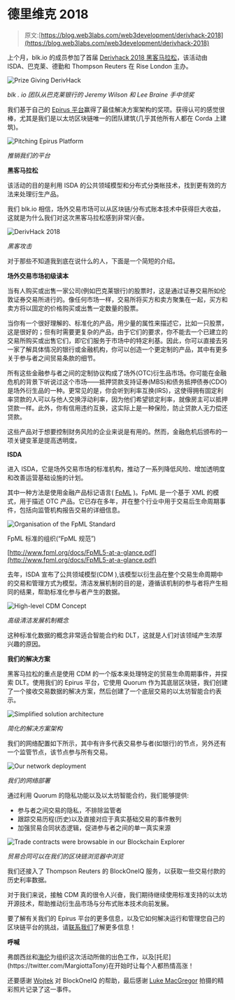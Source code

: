 # 德里维克 2018

> 原文:[https://blog.web3labs.com/web3development/derivhack-2018](https://blog.web3labs.com/web3development/derivhack-2018)

上个月，blk.io 的成员参加了首届 [Derivhack 2018 黑客马拉松](https://www.creativeservices.barclays/ehome/barclays-derivhack/invitation/)，该活动由 ISDA、巴克莱、德勤和 Thompson Reuters 在 Rise London 主办。

![Prize Giving DerivHack](../Images/ec123054453c88d442daae85c39e0c61.png)

*blk . io 团队从巴克莱银行的 Jeremy Wilson 和 Lee Braine 手中领奖*

我们基于自己的 [Epirus 平台](https://medium.com/blk-io/epirus-enterprise-blockchain-platform-979458227a14)赢得了最佳解决方案架构的奖项。获得认可的感觉很棒，尤其是我们是以太坊区块链唯一的团队建筑(几乎其他所有人都在 Corda 上建筑)。

![Pitching Epirus Platform](../Images/3b27d3997bcf00a25fbb1a5d86ce5e91.png)

*推销我们的平台*

**黑客马拉松**

该活动的目的是利用 ISDA 的公共领域模型和分布式分类帐技术，找到更有效的方法来处理衍生产品。

我们 blk.io 相信，场外交易市场可以从区块链/分布式账本技术中获得巨大收益，这就是为什么我们对这次黑客马拉松感到非常兴奋。

![DerivHack 2018](../Images/52771a657dc9d71c7f1c3aa780e1551e.png)

*黑客攻击*

对于那些不知道我到底在说什么的人，下面是一个简短的介绍。

**场外交易市场初级读本**

当有人购买或出售一家公司(例如巴克莱银行)的股票时，这是通过证券交易所如伦敦证券交易所进行的。像任何市场一样，交易所将买方和卖方聚集在一起，买方和卖方将以固定的价格购买或出售一定数量的股票。

当你有一个很好理解的、标准化的产品，用少量的属性来描述它，比如一只股票，这是很好的；但有时需要更复杂的产品，由于它们的要求，你不能去一个已建立的交易所购买或出售它们，即它们服务于市场中的特定利基。因此，你可以直接去另一家了解具体情况的银行或金融机构，你可以创造一个更定制的产品，其中有更多关于参与者之间贸易条款的细节。

所有这些金融参与者之间的定制协议构成了场外(OTC)衍生品市场。你可能在金融危机的背景下听说过这个市场——抵押贷款支持证券(MBS)和债务抵押债券(CDO)是场外衍生品的一种。更常见的是，你会听到利率互换(IRS)，这使得拥有固定利率贷款的人可以与他人交换浮动利率，因为他们希望锁定利率，就像房主可以抵押贷款一样。此外，你有信用违约互换，这实际上是一种保险，防止贷款人无力偿还贷款。

这些产品对于想要控制财务风险的企业来说是有用的。然而，金融危机后颁布的一项关键变革是提高透明度。

**ISDA**

进入 ISDA，它是场外交易市场的标准机构，推动了一系列降低风险、增加透明度和改善运营基础设施的计划。

其中一种方法是使用金融产品标记语言( [FpML](http://www.fpml.org/) )。FpML 是一个基于 XML 的模式，用于描述 OTC 产品。它已存在多年，并在整个行业中用于交易后生命周期事件，包括向监管机构报告交易的详细信息。

![Organisation of the FpML Standard](../Images/c903b982f789d565e09f085184095c1c.png)

FpML 标准的组织(“FpML 规范”)

[http://www.fpml.org/docs/FpML5-at-a-glance.pdf](http://www.fpml.org/docs/FpML5-at-a-glance.pdf)

去年，ISDA 宣布了公共领域模型(CDM ),该模型以衍生品在整个交易生命周期中的交易和管理方式为模型。清洁发展机制的目的是，遵循该机制的参与者将产生相同的结果，帮助标准化参与者产生的数据。

![High-level CDM Concept](../Images/6034d51da14c1ac49a7861ccf3fd8d02.png)

*高级清洁发展机制概念*

这种标准化数据的概念非常适合智能合约和 DLT，这就是人们对该领域产生浓厚兴趣的原因。

**我们的解决方案**

黑客马拉松的重点是使用 CDM 的一个版本来处理特定的贸易生命周期事件，并探索 DLT。使用我们的 Epirus 平台，它使用 Quorum 作为其底层区块链，我们创建了一个接收交易数据的解决方案，然后创建了一个底层交易的以太坊智能合约表示。

![Simplified solution architecture](../Images/76fd9f0cda000fb7fd05e8fe856fbc9e.png)

*简化的解决方案架构*

我们的网络配置如下所示，其中有许多代表交易参与者(如银行)的节点，另外还有一个监管节点，该节点参与所有交易。

![Our network deployment](../Images/9aed9c74e8971fd20bc42e16c6dc3b68.png)

*我们的网络部署*

通过利用 Quorum 的隐私功能以及以太坊智能合约，我们能够提供:

*   参与者之间交易的隐私，不排除监管者
*   跟踪交易历程(历史)以及直接对应于真实基础交易的事件散列
*   加强贸易合同状态逻辑，促进参与者之间的单一真实来源

![Trade contracts were browsable in our Blockchain Explorer](../Images/6a62a371ef84f292ee0d8250edfb34fd.png)

*贸易合同可以在我们的区块链浏览器中浏览*

我们还接入了 Thompson Reuters 的 BlockOneIQ 服务，以获取一些交易付款的历史利率数据。

对于我们来说，接触 CDM 真的很令人兴奋，我们期待继续使用标准支持的以太坊开源技术，帮助推动衍生品市场与分布式账本技术向前发展。

要了解有关我们的 Epirus 平台的更多信息，以及它如何解决运行和管理您自己的区块链平台的挑战，请[联系我们](https://www.web3labs.com/contact)了解更多信息！

**呼喊**

弗朗西丝和[海伦](https://twitter.com/_helenrobinson_)为组织这次活动所做的出色工作，以及[托尼](https://twitter.com/MargiottaTony)在开始时让每个人都热情高涨！

还要感谢 [Wojtek](https://twitter.com/wojtekhejna) 对 BlockOneIQ 的帮助，最后感谢 [Luke MacGregor](http://www.lukemacgregor.com/) 拍摄的精彩照片记录了这一事件。